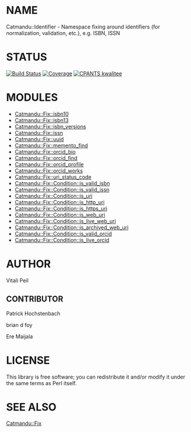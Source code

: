 # NAME

Catmandu::Identifier - Namespace fixing around identifiers (for normalization, validation, etc.), e.g. ISBN, ISSN

# STATUS

[![Build Status](https://travis-ci.org/LibreCat/Catmandu-Identifier.svg?branch=master)](https://travis-ci.org/LibreCat/Catmandu-Identifier)
[![Coverage](https://coveralls.io/repos/LibreCat/Catmandu-Identifier/badge.png?branch=master)](https://coveralls.io/r/LibreCat/Catmandu-Identifier)
[![CPANTS kwalitee](http://cpants.cpanauthors.org/dist/Catmandu-Identifier.png)](http://cpants.cpanauthors.org/dist/Catmandu-Identifier)

# MODULES

- [Catmandu::Fix::isbn10](https://metacpan.org/pod/Catmandu%3A%3AFix%3A%3Aisbn10)
- [Catmandu::Fix::isbn13](https://metacpan.org/pod/Catmandu%3A%3AFix%3A%3Aisbn13)
- [Catmandu::Fix::isbn\_versions](https://metacpan.org/pod/Catmandu%3A%3AFix%3A%3Aisbn_versions)
- [Catmandu::Fix::issn](https://metacpan.org/pod/Catmandu%3A%3AFix%3A%3Aissn)
- [Catmandu::Fix::uuid](https://metacpan.org/pod/Catmandu%3A%3AFix%3A%3Auuid)
- [Catmandu::Fix::memento\_find](https://metacpan.org/pod/Catmandu%3A%3AFix%3A%3Amemento_find)
- [Catmandu::Fix::orcid\_bio](https://metacpan.org/pod/Catmandu%3A%3AFix%3A%3Aorcid_bio)
- [Catmandu::Fix::orcid\_find](https://metacpan.org/pod/Catmandu%3A%3AFix%3A%3Aorcid_find)
- [Catmandu::Fix::orcid\_profile](https://metacpan.org/pod/Catmandu%3A%3AFix%3A%3Aorcid_profile)
- [Catmandu::Fix::orcid\_works](https://metacpan.org/pod/Catmandu%3A%3AFix%3A%3Aorcid_works)
- [Catmandu::Fix::uri\_status\_code](https://metacpan.org/pod/Catmandu%3A%3AFix%3A%3Auri_status_code)
- [Catmandu::Fix::Condition::is\_valid\_isbn](https://metacpan.org/pod/Catmandu%3A%3AFix%3A%3ACondition%3A%3Ais_valid_isbn)
- [Catmandu::Fix::Condition::is\_valid\_issn](https://metacpan.org/pod/Catmandu%3A%3AFix%3A%3ACondition%3A%3Ais_valid_issn)
- [Catmandu::Fix::Condition::is\_uri](https://metacpan.org/pod/Catmandu%3A%3AFix%3A%3ACondition%3A%3Ais_uri)
- [Catmandu::Fix::Condition::is\_http\_uri](https://metacpan.org/pod/Catmandu%3A%3AFix%3A%3ACondition%3A%3Ais_http_uri)
- [Catmandu::Fix::Condition::is\_https\_uri](https://metacpan.org/pod/Catmandu%3A%3AFix%3A%3ACondition%3A%3Ais_https_uri)
- [Catmandu::Fix::Condition::is\_web\_uri](https://metacpan.org/pod/Catmandu%3A%3AFix%3A%3ACondition%3A%3Ais_web_uri)
- [Catmandu::Fix::Condition::is\_live\_web\_uri](https://metacpan.org/pod/Catmandu%3A%3AFix%3A%3ACondition%3A%3Ais_live_web_uri)
- [Catmandu::Fix::Condition::is\_archived\_web\_uri](https://metacpan.org/pod/Catmandu%3A%3AFix%3A%3ACondition%3A%3Ais_archived_web_uri)
- [Catmandu::Fix::Condition::is\_valid\_orcid](https://metacpan.org/pod/Catmandu%3A%3AFix%3A%3ACondition%3A%3Ais_valid_orcid)
- [Catmandu::Fix::Condition::is\_live\_orcid](https://metacpan.org/pod/Catmandu%3A%3AFix%3A%3ACondition%3A%3Ais_live_orcid)

# AUTHOR

Vitali Peil

## CONTRIBUTOR

Patrick Hochstenbach

brian d foy

Ere Maijala

# LICENSE

This library is free software; you can redistribute it and/or modify
it under the same terms as Perl itself.

# SEE ALSO

[Catmandu::Fix](https://metacpan.org/pod/Catmandu%3A%3AFix)
